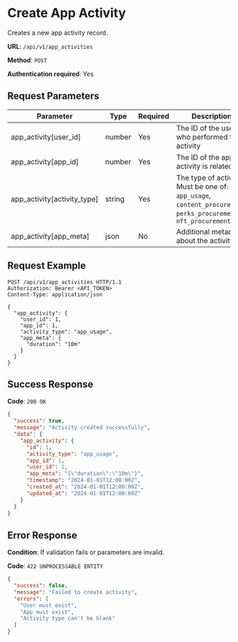 # Create App Activity

Creates a new app activity record.

**URL**: `/api/v1/app_activities`

**Method**: `POST`

**Authentication required**: Yes

## Request Parameters

| Parameter | Type | Required | Description |
|-----------|------|----------|-------------|
| app_activity[user_id] | number | Yes | The ID of the user who performed the activity |
| app_activity[app_id] | number | Yes | The ID of the app the activity is related to |
| app_activity[activity_type] | string | Yes | The type of activity. Must be one of: `app_usage`, `content_procurement`, `perks_procurement`, `nft_procurement` |
| app_activity[app_meta] | json | No | Additional metadata about the activity |

## Request Example

```http
POST /api/v1/app_activities HTTP/1.1
Authorization: Bearer <API_TOKEN>
Content-Type: application/json

{
  "app_activity": {
    "user_id": 1,
    "app_id": 1,
    "activity_type": "app_usage",
    "app_meta": {
      "duration": "10m"
    }
  }
}
```

## Success Response

**Code**: `200 OK`

```json
{
  "success": true,
  "message": "Activity created successfully",
  "data": {
    "app_activity": {
      "id": 1,
      "activity_type": "app_usage",
      "app_id": 1,
      "user_id": 1,
      "app_meta": "{\"duration\":\"10m\"}",
      "timestamp": "2024-01-01T12:00:00Z",
      "created_at": "2024-01-01T12:00:00Z",
      "updated_at": "2024-01-01T12:00:00Z"
    }
  }
}
```

## Error Response

**Condition**: If validation fails or parameters are invalid.

**Code**: `422 UNPROCESSABLE ENTITY`

```json
{
  "success": false,
  "message": "Failed to create activity",
  "errors": [
    "User must exist",
    "App must exist",
    "Activity type can't be blank"
  ]
}
```
